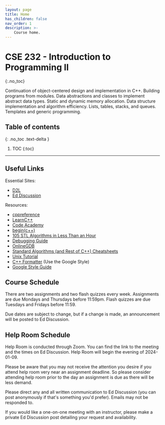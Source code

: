 ```yaml
---
layout: page
title: Home
has_children: false
nav_order: 1
description: >-
    Course home.
---
```


# CSE 232 - Introduction to Programming II
{:.no_toc}

Continuation of object-centered design and implementation in C++. Building programs from modules. Data abstractions and classes to implement abstract data types. Static and dynamic memory allocation. Data structure implementation and algorithm efficiency. Lists, tables, stacks, and queues. Templates and generic programming.

## Table of contents
{: .no_toc .text-delta }

1. TOC
{:toc}

---

## Useful Links

Essential Sites:
- [D2L](https://d2l.msu.edu/d2l/loginh/)
- [Ed Discussion](https://edstem.org/)

Resources:
- [cppreference](https://en.cppreference.com/w/)
- [LearnC++](https://www.learncpp.com/)
- [Code Academy](https://www.codecademy.com/learn/learn-c-plus-plus/modules/learn-cpp-hello-world/cheatsheet)
- [begin(c++)](https://gist.github.com/johnmcfarlane/1b2d9c83e4d3f700ba61e2df4077c613)
- [105 STL Algorithms in Less Than an Hour](https://www.youtube.com/watch?v=2olsGf6JIkU)
- [Debugging Guide](debugging_guide.html)
- [OnlineGDB](https://www.onlinegdb.com/)
- [Standard Algorithms (and Rest of C++) Cheatsheets](https://hackingcpp.com/cpp/cheat_sheets.html)
- [Unix Tutorial](https://www.tutorialspoint.com/unix/index.htm)
- [C++ Formatter](http://format.krzaq.cc/) (Use the Google Style)
- [Google Style Guide](https://google.github.io/styleguide/cppguide.html)

## Course Schedule

There are two assignments and two flash quizzes every week. Assignments are due Mondays and Thursdays before 11:59pm. Flash quizzes are due Tuesdays and Fridays before 11:59.

Due dates are subject to change, but if a change is made, an announcement will be posted to Ed Discussion.

<!-- Below are links to the lectures for that week. All other material will be provided via D2L. -->

## Help Room Schedule

Help Room is conducted through Zoom. You can find the link to the meeting and the times on Ed Discussion. Help Room will begin the evening of 2024-01-09.

Please be aware that you may not receive the attention you desire if you attend help room very near an assignment deadline. So please consider attending help room prior to the day an assignment is due as there will be less demand. 

Please direct any and all written communication to Ed Discussion (you can post anonymously if that's something you'd prefer). Emails may not be responded to.

If you would like a one-on-one meeting with an instructor, please make a private Ed Discussion post detailing your request and availability.
